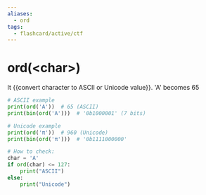 ```yaml
---
aliases:
  - ord
tags:
  - flashcard/active/ctf
---
```


# ord(\<char\>)
It {{convert character to ASCII or Unicode value}}. 'A' becomes 65
```python
# ASCII example
print(ord('A'))  # 65 (ASCII)
print(bin(ord('A')))  # '0b1000001' (7 bits)

# Unicode example
print(ord('π'))  # 960 (Unicode)
print(bin(ord('π')))  # '0b1111000000'

# How to check:
char = 'A'
if ord(char) <= 127:
    print("ASCII")
else:
    print("Unicode")
```
<!--SR:!2024-12-16,2,230-->
